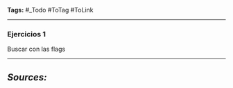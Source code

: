 **Tags:** #_Todo
#ToTag #ToLink 
- - -
### Ejercicios 1
Buscar con las flags

- - - 
## ***Sources:***